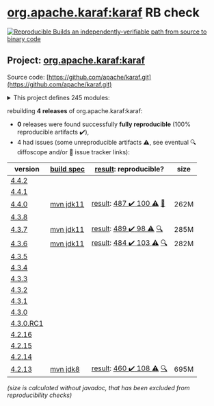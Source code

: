 [org.apache.karaf:karaf](https://search.maven.org/artifact/org.apache.karaf/karaf/) RB check
=======

[![Reproducible Builds](https://reproducible-builds.org/images/logos/rb.svg) an independently-verifiable path from source to binary code](https://reproducible-builds.org/)

## Project: [org.apache.karaf:karaf](https://search.maven.org/artifact/org.apache.karaf/karaf/)

Source code: [https://github.com/apache/karaf.git](https://github.com/apache/karaf.git)

<details><summary>This project defines 245 modules:</summary>

* [org.apache.karaf.archetypes:karaf-assembly-archetype](https://search.maven.org/artifact/org.apache.karaf.archetypes/karaf-assembly-archetype/)
* [org.apache.karaf.archetypes:karaf-blueprint-archetype](https://search.maven.org/artifact/org.apache.karaf.archetypes/karaf-blueprint-archetype/)
* [org.apache.karaf.archetypes:karaf-bundle-archetype](https://search.maven.org/artifact/org.apache.karaf.archetypes/karaf-bundle-archetype/)
* [org.apache.karaf.archetypes:karaf-command-archetype](https://search.maven.org/artifact/org.apache.karaf.archetypes/karaf-command-archetype/)
* [org.apache.karaf.archetypes:karaf-feature-archetype](https://search.maven.org/artifact/org.apache.karaf.archetypes/karaf-feature-archetype/)
* [org.apache.karaf.archetypes:karaf-kar-archetype](https://search.maven.org/artifact/org.apache.karaf.archetypes/karaf-kar-archetype/)
* [org.apache.karaf.assemblies.features:features](https://search.maven.org/artifact/org.apache.karaf.assemblies.features/features/)
* [org.apache.karaf.assemblies:assemblies](https://search.maven.org/artifact/org.apache.karaf.assemblies/assemblies/)
* [org.apache.karaf.audit:org.apache.karaf.audit.core](https://search.maven.org/artifact/org.apache.karaf.audit/org.apache.karaf.audit.core/)
* [org.apache.karaf.bundle:bundle](https://search.maven.org/artifact/org.apache.karaf.bundle/bundle/)
* [org.apache.karaf.bundle:org.apache.karaf.bundle.blueprintstate](https://search.maven.org/artifact/org.apache.karaf.bundle/org.apache.karaf.bundle.blueprintstate/)
* [org.apache.karaf.bundle:org.apache.karaf.bundle.core](https://search.maven.org/artifact/org.apache.karaf.bundle/org.apache.karaf.bundle.core/)
* [org.apache.karaf.bundle:org.apache.karaf.bundle.springstate](https://search.maven.org/artifact/org.apache.karaf.bundle/org.apache.karaf.bundle.springstate/)
* [org.apache.karaf.config:org.apache.karaf.config.core](https://search.maven.org/artifact/org.apache.karaf.config/org.apache.karaf.config.core/)
* [org.apache.karaf.deployer:deployer](https://search.maven.org/artifact/org.apache.karaf.deployer/deployer/)
* [org.apache.karaf.deployer:org.apache.karaf.deployer.blueprint](https://search.maven.org/artifact/org.apache.karaf.deployer/org.apache.karaf.deployer.blueprint/)
* [org.apache.karaf.deployer:org.apache.karaf.deployer.features](https://search.maven.org/artifact/org.apache.karaf.deployer/org.apache.karaf.deployer.features/)
* [org.apache.karaf.deployer:org.apache.karaf.deployer.kar](https://search.maven.org/artifact/org.apache.karaf.deployer/org.apache.karaf.deployer.kar/)
* [org.apache.karaf.deployer:org.apache.karaf.deployer.spring](https://search.maven.org/artifact/org.apache.karaf.deployer/org.apache.karaf.deployer.spring/)
* [org.apache.karaf.deployer:org.apache.karaf.deployer.wrap](https://search.maven.org/artifact/org.apache.karaf.deployer/org.apache.karaf.deployer.wrap/)
* [org.apache.karaf.diagnostic:diagnostic](https://search.maven.org/artifact/org.apache.karaf.diagnostic/diagnostic/)
* [org.apache.karaf.diagnostic:org.apache.karaf.diagnostic.boot](https://search.maven.org/artifact/org.apache.karaf.diagnostic/org.apache.karaf.diagnostic.boot/)
* [org.apache.karaf.diagnostic:org.apache.karaf.diagnostic.core](https://search.maven.org/artifact/org.apache.karaf.diagnostic/org.apache.karaf.diagnostic.core/)
* [org.apache.karaf.docker:org.apache.karaf.docker.core](https://search.maven.org/artifact/org.apache.karaf.docker/org.apache.karaf.docker.core/)
* [org.apache.karaf.examples:apache-karaf-examples](https://search.maven.org/artifact/org.apache.karaf.examples/apache-karaf-examples/)
* [org.apache.karaf.examples:karaf-blueprint-example](https://search.maven.org/artifact/org.apache.karaf.examples/karaf-blueprint-example/)
* [org.apache.karaf.examples:karaf-blueprint-example-client](https://search.maven.org/artifact/org.apache.karaf.examples/karaf-blueprint-example-client/)
* [org.apache.karaf.examples:karaf-blueprint-example-common](https://search.maven.org/artifact/org.apache.karaf.examples/karaf-blueprint-example-common/)
* [org.apache.karaf.examples:karaf-blueprint-example-features](https://search.maven.org/artifact/org.apache.karaf.examples/karaf-blueprint-example-features/)
* [org.apache.karaf.examples:karaf-blueprint-example-provider](https://search.maven.org/artifact/org.apache.karaf.examples/karaf-blueprint-example-provider/)
* [org.apache.karaf.examples:karaf-branding-example](https://search.maven.org/artifact/org.apache.karaf.examples/karaf-branding-example/)
* [org.apache.karaf.examples:karaf-bundle-example](https://search.maven.org/artifact/org.apache.karaf.examples/karaf-bundle-example/)
* [org.apache.karaf.examples:karaf-bundle-example-client](https://search.maven.org/artifact/org.apache.karaf.examples/karaf-bundle-example-client/)
* [org.apache.karaf.examples:karaf-bundle-example-common](https://search.maven.org/artifact/org.apache.karaf.examples/karaf-bundle-example-common/)
* [org.apache.karaf.examples:karaf-bundle-example-features](https://search.maven.org/artifact/org.apache.karaf.examples/karaf-bundle-example-features/)
* [org.apache.karaf.examples:karaf-bundle-example-provider](https://search.maven.org/artifact/org.apache.karaf.examples/karaf-bundle-example-provider/)
* [org.apache.karaf.examples:karaf-camel-example](https://search.maven.org/artifact/org.apache.karaf.examples/karaf-camel-example/)
* [org.apache.karaf.examples:karaf-camel-example-blueprint](https://search.maven.org/artifact/org.apache.karaf.examples/karaf-camel-example-blueprint/)
* [org.apache.karaf.examples:karaf-camel-example-features](https://search.maven.org/artifact/org.apache.karaf.examples/karaf-camel-example-features/)
* [org.apache.karaf.examples:karaf-camel-example-java](https://search.maven.org/artifact/org.apache.karaf.examples/karaf-camel-example-java/)
* [org.apache.karaf.examples:karaf-cdi-example](https://search.maven.org/artifact/org.apache.karaf.examples/karaf-cdi-example/)
* [org.apache.karaf.examples:karaf-cdi-example-api](https://search.maven.org/artifact/org.apache.karaf.examples/karaf-cdi-example-api/)
* [org.apache.karaf.examples:karaf-cdi-example-consumer](https://search.maven.org/artifact/org.apache.karaf.examples/karaf-cdi-example-consumer/)
* [org.apache.karaf.examples:karaf-cdi-example-features](https://search.maven.org/artifact/org.apache.karaf.examples/karaf-cdi-example-features/)
* [org.apache.karaf.examples:karaf-cdi-example-provider](https://search.maven.org/artifact/org.apache.karaf.examples/karaf-cdi-example-provider/)
* [org.apache.karaf.examples:karaf-command-example](https://search.maven.org/artifact/org.apache.karaf.examples/karaf-command-example/)
* [org.apache.karaf.examples:karaf-command-example-api](https://search.maven.org/artifact/org.apache.karaf.examples/karaf-command-example-api/)
* [org.apache.karaf.examples:karaf-command-example-command](https://search.maven.org/artifact/org.apache.karaf.examples/karaf-command-example-command/)
* [org.apache.karaf.examples:karaf-command-example-features](https://search.maven.org/artifact/org.apache.karaf.examples/karaf-command-example-features/)
* [org.apache.karaf.examples:karaf-command-example-provider](https://search.maven.org/artifact/org.apache.karaf.examples/karaf-command-example-provider/)
* [org.apache.karaf.examples:karaf-config-example](https://search.maven.org/artifact/org.apache.karaf.examples/karaf-config-example/)
* [org.apache.karaf.examples:karaf-config-example-blueprint](https://search.maven.org/artifact/org.apache.karaf.examples/karaf-config-example-blueprint/)
* [org.apache.karaf.examples:karaf-config-example-features](https://search.maven.org/artifact/org.apache.karaf.examples/karaf-config-example-features/)
* [org.apache.karaf.examples:karaf-config-example-listener](https://search.maven.org/artifact/org.apache.karaf.examples/karaf-config-example-listener/)
* [org.apache.karaf.examples:karaf-config-example-managed](https://search.maven.org/artifact/org.apache.karaf.examples/karaf-config-example-managed/)
* [org.apache.karaf.examples:karaf-config-example-managed-factory](https://search.maven.org/artifact/org.apache.karaf.examples/karaf-config-example-managed-factory/)
* [org.apache.karaf.examples:karaf-config-example-scr](https://search.maven.org/artifact/org.apache.karaf.examples/karaf-config-example-scr/)
* [org.apache.karaf.examples:karaf-config-example-static](https://search.maven.org/artifact/org.apache.karaf.examples/karaf-config-example-static/)
* [org.apache.karaf.examples:karaf-deployer-example](https://search.maven.org/artifact/org.apache.karaf.examples/karaf-deployer-example/)
* [org.apache.karaf.examples:karaf-docker-example](https://search.maven.org/artifact/org.apache.karaf.examples/karaf-docker-example/)
* [org.apache.karaf.examples:karaf-docker-example-app](https://search.maven.org/artifact/org.apache.karaf.examples/karaf-docker-example-app/)
* [org.apache.karaf.examples:karaf-docker-example-dynamic-dist](https://search.maven.org/artifact/org.apache.karaf.examples/karaf-docker-example-dynamic-dist/)
* [org.apache.karaf.examples:karaf-docker-example-static-dist](https://search.maven.org/artifact/org.apache.karaf.examples/karaf-docker-example-static-dist/)
* [org.apache.karaf.examples:karaf-dump-example](https://search.maven.org/artifact/org.apache.karaf.examples/karaf-dump-example/)
* [org.apache.karaf.examples:karaf-http-resource-example](https://search.maven.org/artifact/org.apache.karaf.examples/karaf-http-resource-example/)
* [org.apache.karaf.examples:karaf-http-resource-example-features](https://search.maven.org/artifact/org.apache.karaf.examples/karaf-http-resource-example-features/)
* [org.apache.karaf.examples:karaf-http-resource-example-whiteboard](https://search.maven.org/artifact/org.apache.karaf.examples/karaf-http-resource-example-whiteboard/)
* [org.apache.karaf.examples:karaf-itest-example](https://search.maven.org/artifact/org.apache.karaf.examples/karaf-itest-example/)
* [org.apache.karaf.examples:karaf-jaas-example](https://search.maven.org/artifact/org.apache.karaf.examples/karaf-jaas-example/)
* [org.apache.karaf.examples:karaf-jaas-example-app](https://search.maven.org/artifact/org.apache.karaf.examples/karaf-jaas-example-app/)
* [org.apache.karaf.examples:karaf-jaas-example-features](https://search.maven.org/artifact/org.apache.karaf.examples/karaf-jaas-example-features/)
* [org.apache.karaf.examples:karaf-jaas-example-wab](https://search.maven.org/artifact/org.apache.karaf.examples/karaf-jaas-example-wab/)
* [org.apache.karaf.examples:karaf-jaas-example-war](https://search.maven.org/artifact/org.apache.karaf.examples/karaf-jaas-example-war/)
* [org.apache.karaf.examples:karaf-jdbc-example](https://search.maven.org/artifact/org.apache.karaf.examples/karaf-jdbc-example/)
* [org.apache.karaf.examples:karaf-jdbc-example-api](https://search.maven.org/artifact/org.apache.karaf.examples/karaf-jdbc-example-api/)
* [org.apache.karaf.examples:karaf-jdbc-example-command](https://search.maven.org/artifact/org.apache.karaf.examples/karaf-jdbc-example-command/)
* [org.apache.karaf.examples:karaf-jdbc-example-features](https://search.maven.org/artifact/org.apache.karaf.examples/karaf-jdbc-example-features/)
* [org.apache.karaf.examples:karaf-jdbc-example-provider](https://search.maven.org/artifact/org.apache.karaf.examples/karaf-jdbc-example-provider/)
* [org.apache.karaf.examples:karaf-jms-example](https://search.maven.org/artifact/org.apache.karaf.examples/karaf-jms-example/)
* [org.apache.karaf.examples:karaf-jms-example-command](https://search.maven.org/artifact/org.apache.karaf.examples/karaf-jms-example-command/)
* [org.apache.karaf.examples:karaf-jms-example-features](https://search.maven.org/artifact/org.apache.karaf.examples/karaf-jms-example-features/)
* [org.apache.karaf.examples:karaf-jpa-example](https://search.maven.org/artifact/org.apache.karaf.examples/karaf-jpa-example/)
* [org.apache.karaf.examples:karaf-jpa-example-command](https://search.maven.org/artifact/org.apache.karaf.examples/karaf-jpa-example-command/)
* [org.apache.karaf.examples:karaf-jpa-example-features](https://search.maven.org/artifact/org.apache.karaf.examples/karaf-jpa-example-features/)
* [org.apache.karaf.examples:karaf-jpa-example-provider](https://search.maven.org/artifact/org.apache.karaf.examples/karaf-jpa-example-provider/)
* [org.apache.karaf.examples:karaf-jpa-example-provider-api](https://search.maven.org/artifact/org.apache.karaf.examples/karaf-jpa-example-provider-api/)
* [org.apache.karaf.examples:karaf-jpa-example-provider-blueprint](https://search.maven.org/artifact/org.apache.karaf.examples/karaf-jpa-example-provider-blueprint/)
* [org.apache.karaf.examples:karaf-jpa-example-provider-blueprint-eclipselink](https://search.maven.org/artifact/org.apache.karaf.examples/karaf-jpa-example-provider-blueprint-eclipselink/)
* [org.apache.karaf.examples:karaf-jpa-example-provider-blueprint-hibernate](https://search.maven.org/artifact/org.apache.karaf.examples/karaf-jpa-example-provider-blueprint-hibernate/)
* [org.apache.karaf.examples:karaf-jpa-example-provider-blueprint-openjpa](https://search.maven.org/artifact/org.apache.karaf.examples/karaf-jpa-example-provider-blueprint-openjpa/)
* [org.apache.karaf.examples:karaf-jpa-example-provider-ds](https://search.maven.org/artifact/org.apache.karaf.examples/karaf-jpa-example-provider-ds/)
* [org.apache.karaf.examples:karaf-jpa-example-provider-ds-eclipselink](https://search.maven.org/artifact/org.apache.karaf.examples/karaf-jpa-example-provider-ds-eclipselink/)
* [org.apache.karaf.examples:karaf-jpa-example-provider-ds-hibernate](https://search.maven.org/artifact/org.apache.karaf.examples/karaf-jpa-example-provider-ds-hibernate/)
* [org.apache.karaf.examples:karaf-jpa-example-provider-ds-openjpa](https://search.maven.org/artifact/org.apache.karaf.examples/karaf-jpa-example-provider-ds-openjpa/)
* [org.apache.karaf.examples:karaf-log-appender-example](https://search.maven.org/artifact/org.apache.karaf.examples/karaf-log-appender-example/)
* [org.apache.karaf.examples:karaf-log-appender-example-core](https://search.maven.org/artifact/org.apache.karaf.examples/karaf-log-appender-example-core/)
* [org.apache.karaf.examples:karaf-log-appender-example-features](https://search.maven.org/artifact/org.apache.karaf.examples/karaf-log-appender-example-features/)
* [org.apache.karaf.examples:karaf-maven-example](https://search.maven.org/artifact/org.apache.karaf.examples/karaf-maven-example/)
* [org.apache.karaf.examples:karaf-maven-example-run](https://search.maven.org/artifact/org.apache.karaf.examples/karaf-maven-example-run/)
* [org.apache.karaf.examples:karaf-maven-example-run-bundle](https://search.maven.org/artifact/org.apache.karaf.examples/karaf-maven-example-run-bundle/)
* [org.apache.karaf.examples:karaf-mbean-example](https://search.maven.org/artifact/org.apache.karaf.examples/karaf-mbean-example/)
* [org.apache.karaf.examples:karaf-mbean-example-api](https://search.maven.org/artifact/org.apache.karaf.examples/karaf-mbean-example-api/)
* [org.apache.karaf.examples:karaf-mbean-example-blueprint](https://search.maven.org/artifact/org.apache.karaf.examples/karaf-mbean-example-blueprint/)
* [org.apache.karaf.examples:karaf-mbean-example-features](https://search.maven.org/artifact/org.apache.karaf.examples/karaf-mbean-example-features/)
* [org.apache.karaf.examples:karaf-mbean-example-provider](https://search.maven.org/artifact/org.apache.karaf.examples/karaf-mbean-example-provider/)
* [org.apache.karaf.examples:karaf-mbean-example-scr](https://search.maven.org/artifact/org.apache.karaf.examples/karaf-mbean-example-scr/)
* [org.apache.karaf.examples:karaf-mbean-example-simple](https://search.maven.org/artifact/org.apache.karaf.examples/karaf-mbean-example-simple/)
* [org.apache.karaf.examples:karaf-profile-example](https://search.maven.org/artifact/org.apache.karaf.examples/karaf-profile-example/)
* [org.apache.karaf.examples:karaf-profile-example-dynamic](https://search.maven.org/artifact/org.apache.karaf.examples/karaf-profile-example-dynamic/)
* [org.apache.karaf.examples:karaf-profile-example-registry](https://search.maven.org/artifact/org.apache.karaf.examples/karaf-profile-example-registry/)
* [org.apache.karaf.examples:karaf-profile-example-static](https://search.maven.org/artifact/org.apache.karaf.examples/karaf-profile-example-static/)
* [org.apache.karaf.examples:karaf-redis-example](https://search.maven.org/artifact/org.apache.karaf.examples/karaf-redis-example/)
* [org.apache.karaf.examples:karaf-redis-example-api](https://search.maven.org/artifact/org.apache.karaf.examples/karaf-redis-example-api/)
* [org.apache.karaf.examples:karaf-redis-example-command](https://search.maven.org/artifact/org.apache.karaf.examples/karaf-redis-example-command/)
* [org.apache.karaf.examples:karaf-redis-example-features](https://search.maven.org/artifact/org.apache.karaf.examples/karaf-redis-example-features/)
* [org.apache.karaf.examples:karaf-redis-example-service](https://search.maven.org/artifact/org.apache.karaf.examples/karaf-redis-example-service/)
* [org.apache.karaf.examples:karaf-rest-example](https://search.maven.org/artifact/org.apache.karaf.examples/karaf-rest-example/)
* [org.apache.karaf.examples:karaf-rest-example-api](https://search.maven.org/artifact/org.apache.karaf.examples/karaf-rest-example-api/)
* [org.apache.karaf.examples:karaf-rest-example-blueprint](https://search.maven.org/artifact/org.apache.karaf.examples/karaf-rest-example-blueprint/)
* [org.apache.karaf.examples:karaf-rest-example-client](https://search.maven.org/artifact/org.apache.karaf.examples/karaf-rest-example-client/)
* [org.apache.karaf.examples:karaf-rest-example-client-cxf](https://search.maven.org/artifact/org.apache.karaf.examples/karaf-rest-example-client-cxf/)
* [org.apache.karaf.examples:karaf-rest-example-client-http](https://search.maven.org/artifact/org.apache.karaf.examples/karaf-rest-example-client-http/)
* [org.apache.karaf.examples:karaf-rest-example-client-jersey](https://search.maven.org/artifact/org.apache.karaf.examples/karaf-rest-example-client-jersey/)
* [org.apache.karaf.examples:karaf-rest-example-features](https://search.maven.org/artifact/org.apache.karaf.examples/karaf-rest-example-features/)
* [org.apache.karaf.examples:karaf-rest-example-scr](https://search.maven.org/artifact/org.apache.karaf.examples/karaf-rest-example-scr/)
* [org.apache.karaf.examples:karaf-rest-example-whiteboard](https://search.maven.org/artifact/org.apache.karaf.examples/karaf-rest-example-whiteboard/)
* [org.apache.karaf.examples:karaf-scheduler-example](https://search.maven.org/artifact/org.apache.karaf.examples/karaf-scheduler-example/)
* [org.apache.karaf.examples:karaf-scheduler-example-features](https://search.maven.org/artifact/org.apache.karaf.examples/karaf-scheduler-example-features/)
* [org.apache.karaf.examples:karaf-scheduler-example-runnable](https://search.maven.org/artifact/org.apache.karaf.examples/karaf-scheduler-example-runnable/)
* [org.apache.karaf.examples:karaf-scr-example](https://search.maven.org/artifact/org.apache.karaf.examples/karaf-scr-example/)
* [org.apache.karaf.examples:karaf-scr-example-api](https://search.maven.org/artifact/org.apache.karaf.examples/karaf-scr-example-api/)
* [org.apache.karaf.examples:karaf-scr-example-client](https://search.maven.org/artifact/org.apache.karaf.examples/karaf-scr-example-client/)
* [org.apache.karaf.examples:karaf-scr-example-features](https://search.maven.org/artifact/org.apache.karaf.examples/karaf-scr-example-features/)
* [org.apache.karaf.examples:karaf-scr-example-provider](https://search.maven.org/artifact/org.apache.karaf.examples/karaf-scr-example-provider/)
* [org.apache.karaf.examples:karaf-servlet-example](https://search.maven.org/artifact/org.apache.karaf.examples/karaf-servlet-example/)
* [org.apache.karaf.examples:karaf-servlet-example-annotation](https://search.maven.org/artifact/org.apache.karaf.examples/karaf-servlet-example-annotation/)
* [org.apache.karaf.examples:karaf-servlet-example-blueprint](https://search.maven.org/artifact/org.apache.karaf.examples/karaf-servlet-example-blueprint/)
* [org.apache.karaf.examples:karaf-servlet-example-features](https://search.maven.org/artifact/org.apache.karaf.examples/karaf-servlet-example-features/)
* [org.apache.karaf.examples:karaf-servlet-example-registration](https://search.maven.org/artifact/org.apache.karaf.examples/karaf-servlet-example-registration/)
* [org.apache.karaf.examples:karaf-servlet-example-scr](https://search.maven.org/artifact/org.apache.karaf.examples/karaf-servlet-example-scr/)
* [org.apache.karaf.examples:karaf-servlet-example-upload](https://search.maven.org/artifact/org.apache.karaf.examples/karaf-servlet-example-upload/)
* [org.apache.karaf.examples:karaf-soap-example](https://search.maven.org/artifact/org.apache.karaf.examples/karaf-soap-example/)
* [org.apache.karaf.examples:karaf-soap-example-api](https://search.maven.org/artifact/org.apache.karaf.examples/karaf-soap-example-api/)
* [org.apache.karaf.examples:karaf-soap-example-blueprint](https://search.maven.org/artifact/org.apache.karaf.examples/karaf-soap-example-blueprint/)
* [org.apache.karaf.examples:karaf-soap-example-client](https://search.maven.org/artifact/org.apache.karaf.examples/karaf-soap-example-client/)
* [org.apache.karaf.examples:karaf-soap-example-features](https://search.maven.org/artifact/org.apache.karaf.examples/karaf-soap-example-features/)
* [org.apache.karaf.examples:karaf-soap-example-scr](https://search.maven.org/artifact/org.apache.karaf.examples/karaf-soap-example-scr/)
* [org.apache.karaf.examples:karaf-url-namespace-handler-example](https://search.maven.org/artifact/org.apache.karaf.examples/karaf-url-namespace-handler-example/)
* [org.apache.karaf.examples:karaf-url-namespace-handler-example-core](https://search.maven.org/artifact/org.apache.karaf.examples/karaf-url-namespace-handler-example-core/)
* [org.apache.karaf.examples:karaf-url-namespace-handler-example-features](https://search.maven.org/artifact/org.apache.karaf.examples/karaf-url-namespace-handler-example-features/)
* [org.apache.karaf.examples:karaf-war-example](https://search.maven.org/artifact/org.apache.karaf.examples/karaf-war-example/)
* [org.apache.karaf.examples:karaf-war-example-features](https://search.maven.org/artifact/org.apache.karaf.examples/karaf-war-example-features/)
* [org.apache.karaf.examples:karaf-war-example-webapp](https://search.maven.org/artifact/org.apache.karaf.examples/karaf-war-example-webapp/)
* [org.apache.karaf.examples:karaf-websocket-example](https://search.maven.org/artifact/org.apache.karaf.examples/karaf-websocket-example/)
* [org.apache.karaf.features:base](https://search.maven.org/artifact/org.apache.karaf.features/base/)
* [org.apache.karaf.features:enterprise](https://search.maven.org/artifact/org.apache.karaf.features/enterprise/)
* [org.apache.karaf.features:enterprise-legacy](https://search.maven.org/artifact/org.apache.karaf.features/enterprise-legacy/)
* [org.apache.karaf.features:features](https://search.maven.org/artifact/org.apache.karaf.features/features/)
* [org.apache.karaf.features:framework](https://search.maven.org/artifact/org.apache.karaf.features/framework/)
* [org.apache.karaf.features:org.apache.karaf.features.command](https://search.maven.org/artifact/org.apache.karaf.features/org.apache.karaf.features.command/)
* [org.apache.karaf.features:org.apache.karaf.features.core](https://search.maven.org/artifact/org.apache.karaf.features/org.apache.karaf.features.core/)
* [org.apache.karaf.features:org.apache.karaf.features.extension](https://search.maven.org/artifact/org.apache.karaf.features/org.apache.karaf.features.extension/)
* [org.apache.karaf.features:specs](https://search.maven.org/artifact/org.apache.karaf.features/specs/)
* [org.apache.karaf.features:spring](https://search.maven.org/artifact/org.apache.karaf.features/spring/)
* [org.apache.karaf.features:spring-legacy](https://search.maven.org/artifact/org.apache.karaf.features/spring-legacy/)
* [org.apache.karaf.features:standard](https://search.maven.org/artifact/org.apache.karaf.features/standard/)
* [org.apache.karaf.features:static](https://search.maven.org/artifact/org.apache.karaf.features/static/)
* [org.apache.karaf.http:org.apache.karaf.http.core](https://search.maven.org/artifact/org.apache.karaf.http/org.apache.karaf.http.core/)
* [org.apache.karaf.instance:org.apache.karaf.instance.core](https://search.maven.org/artifact/org.apache.karaf.instance/org.apache.karaf.instance.core/)
* [org.apache.karaf.itests:common](https://search.maven.org/artifact/org.apache.karaf.itests/common/)
* [org.apache.karaf.itests:itests](https://search.maven.org/artifact/org.apache.karaf.itests/itests/)
* [org.apache.karaf.itests:tests](https://search.maven.org/artifact/org.apache.karaf.itests/tests/)
* [org.apache.karaf.jaas.blueprint:blueprint](https://search.maven.org/artifact/org.apache.karaf.jaas.blueprint/blueprint/)
* [org.apache.karaf.jaas.blueprint:org.apache.karaf.jaas.blueprint.config](https://search.maven.org/artifact/org.apache.karaf.jaas.blueprint/org.apache.karaf.jaas.blueprint.config/)
* [org.apache.karaf.jaas.blueprint:org.apache.karaf.jaas.blueprint.jasypt](https://search.maven.org/artifact/org.apache.karaf.jaas.blueprint/org.apache.karaf.jaas.blueprint.jasypt/)
* [org.apache.karaf.jaas:jaas](https://search.maven.org/artifact/org.apache.karaf.jaas/jaas/)
* [org.apache.karaf.jaas:org.apache.karaf.jaas.boot](https://search.maven.org/artifact/org.apache.karaf.jaas/org.apache.karaf.jaas.boot/)
* [org.apache.karaf.jaas:org.apache.karaf.jaas.command](https://search.maven.org/artifact/org.apache.karaf.jaas/org.apache.karaf.jaas.command/)
* [org.apache.karaf.jaas:org.apache.karaf.jaas.config](https://search.maven.org/artifact/org.apache.karaf.jaas/org.apache.karaf.jaas.config/)
* [org.apache.karaf.jaas:org.apache.karaf.jaas.jasypt](https://search.maven.org/artifact/org.apache.karaf.jaas/org.apache.karaf.jaas.jasypt/)
* [org.apache.karaf.jaas:org.apache.karaf.jaas.modules](https://search.maven.org/artifact/org.apache.karaf.jaas/org.apache.karaf.jaas.modules/)
* [org.apache.karaf.jaas:org.apache.karaf.jaas.spring-security-crypto](https://search.maven.org/artifact/org.apache.karaf.jaas/org.apache.karaf.jaas.spring-security-crypto/)
* [org.apache.karaf.jdbc:org.apache.karaf.jdbc.core](https://search.maven.org/artifact/org.apache.karaf.jdbc/org.apache.karaf.jdbc.core/)
* [org.apache.karaf.jms:org.apache.karaf.jms.core](https://search.maven.org/artifact/org.apache.karaf.jms/org.apache.karaf.jms.core/)
* [org.apache.karaf.jndi:org.apache.karaf.jndi.core](https://search.maven.org/artifact/org.apache.karaf.jndi/org.apache.karaf.jndi.core/)
* [org.apache.karaf.jpa:hibernate](https://search.maven.org/artifact/org.apache.karaf.jpa/hibernate/)
* [org.apache.karaf.jpa:jpa-parent](https://search.maven.org/artifact/org.apache.karaf.jpa/jpa-parent/)
* [org.apache.karaf.kar:org.apache.karaf.kar.core](https://search.maven.org/artifact/org.apache.karaf.kar/org.apache.karaf.kar.core/)
* [org.apache.karaf.log:org.apache.karaf.log.core](https://search.maven.org/artifact/org.apache.karaf.log/org.apache.karaf.log.core/)
* [org.apache.karaf.management:management](https://search.maven.org/artifact/org.apache.karaf.management/management/)
* [org.apache.karaf.management:org.apache.karaf.management.server](https://search.maven.org/artifact/org.apache.karaf.management/org.apache.karaf.management.server/)
* [org.apache.karaf.maven:maven-parent](https://search.maven.org/artifact/org.apache.karaf.maven/maven-parent/)
* [org.apache.karaf.maven:org.apache.karaf.maven.core](https://search.maven.org/artifact/org.apache.karaf.maven/org.apache.karaf.maven.core/)
* [org.apache.karaf.obr:org.apache.karaf.obr.core](https://search.maven.org/artifact/org.apache.karaf.obr/org.apache.karaf.obr.core/)
* [org.apache.karaf.package:org.apache.karaf.package.core](https://search.maven.org/artifact/org.apache.karaf.package/org.apache.karaf.package.core/)
* [org.apache.karaf.profile:org.apache.karaf.profile.core](https://search.maven.org/artifact/org.apache.karaf.profile/org.apache.karaf.profile.core/)
* [org.apache.karaf.scheduler:org.apache.karaf.scheduler.core](https://search.maven.org/artifact/org.apache.karaf.scheduler/org.apache.karaf.scheduler.core/)
* [org.apache.karaf.scr:org.apache.karaf.scr.management](https://search.maven.org/artifact/org.apache.karaf.scr/org.apache.karaf.scr.management/)
* [org.apache.karaf.scr:org.apache.karaf.scr.state](https://search.maven.org/artifact/org.apache.karaf.scr/org.apache.karaf.scr.state/)
* [org.apache.karaf.scr:scr](https://search.maven.org/artifact/org.apache.karaf.scr/scr/)
* [org.apache.karaf.service:org.apache.karaf.service.core](https://search.maven.org/artifact/org.apache.karaf.service/org.apache.karaf.service.core/)
* [org.apache.karaf.service:org.apache.karaf.service.guard](https://search.maven.org/artifact/org.apache.karaf.service/org.apache.karaf.service.guard/)
* [org.apache.karaf.service:service](https://search.maven.org/artifact/org.apache.karaf.service/service/)
* [org.apache.karaf.services:org.apache.karaf.services.coordinator](https://search.maven.org/artifact/org.apache.karaf.services/org.apache.karaf.services.coordinator/)
* [org.apache.karaf.services:org.apache.karaf.services.eventadmin](https://search.maven.org/artifact/org.apache.karaf.services/org.apache.karaf.services.eventadmin/)
* [org.apache.karaf.services:org.apache.karaf.services.interceptor](https://search.maven.org/artifact/org.apache.karaf.services/org.apache.karaf.services.interceptor/)
* [org.apache.karaf.services:org.apache.karaf.services.interceptor.api](https://search.maven.org/artifact/org.apache.karaf.services/org.apache.karaf.services.interceptor.api/)
* [org.apache.karaf.services:org.apache.karaf.services.interceptor.impl](https://search.maven.org/artifact/org.apache.karaf.services/org.apache.karaf.services.interceptor.impl/)
* [org.apache.karaf.services:org.apache.karaf.services.staticcm](https://search.maven.org/artifact/org.apache.karaf.services/org.apache.karaf.services.staticcm/)
* [org.apache.karaf.services:services](https://search.maven.org/artifact/org.apache.karaf.services/services/)
* [org.apache.karaf.shell:org.apache.karaf.shell.commands](https://search.maven.org/artifact/org.apache.karaf.shell/org.apache.karaf.shell.commands/)
* [org.apache.karaf.shell:org.apache.karaf.shell.console](https://search.maven.org/artifact/org.apache.karaf.shell/org.apache.karaf.shell.console/)
* [org.apache.karaf.shell:org.apache.karaf.shell.core](https://search.maven.org/artifact/org.apache.karaf.shell/org.apache.karaf.shell.core/)
* [org.apache.karaf.shell:org.apache.karaf.shell.ssh](https://search.maven.org/artifact/org.apache.karaf.shell/org.apache.karaf.shell.ssh/)
* [org.apache.karaf.shell:org.apache.karaf.shell.table](https://search.maven.org/artifact/org.apache.karaf.shell/org.apache.karaf.shell.table/)
* [org.apache.karaf.shell:shell](https://search.maven.org/artifact/org.apache.karaf.shell/shell/)
* [org.apache.karaf.specs:org.apache.karaf.specs.activator](https://search.maven.org/artifact/org.apache.karaf.specs/org.apache.karaf.specs.activator/)
* [org.apache.karaf.specs:org.apache.karaf.specs.java.xml](https://search.maven.org/artifact/org.apache.karaf.specs/org.apache.karaf.specs.java.xml/)
* [org.apache.karaf.specs:org.apache.karaf.specs.java.xml.ws](https://search.maven.org/artifact/org.apache.karaf.specs/org.apache.karaf.specs.java.xml.ws/)
* [org.apache.karaf.specs:org.apache.karaf.specs.locator](https://search.maven.org/artifact/org.apache.karaf.specs/org.apache.karaf.specs.locator/)
* [org.apache.karaf.specs:specs](https://search.maven.org/artifact/org.apache.karaf.specs/specs/)
* [org.apache.karaf.subsystem:org.apache.karaf.subsystem.core](https://search.maven.org/artifact/org.apache.karaf.subsystem/org.apache.karaf.subsystem.core/)
* [org.apache.karaf.system:org.apache.karaf.system.core](https://search.maven.org/artifact/org.apache.karaf.system/org.apache.karaf.system.core/)
* [org.apache.karaf.tooling:karaf-maven-plugin](https://search.maven.org/artifact/org.apache.karaf.tooling/karaf-maven-plugin/)
* [org.apache.karaf.tooling:karaf-services-maven-plugin](https://search.maven.org/artifact/org.apache.karaf.tooling/karaf-services-maven-plugin/)
* [org.apache.karaf.tooling:org.apache.karaf.tools.utils](https://search.maven.org/artifact/org.apache.karaf.tooling/org.apache.karaf.tools.utils/)
* [org.apache.karaf.tooling:tooling](https://search.maven.org/artifact/org.apache.karaf.tooling/tooling/)
* [org.apache.karaf.web:org.apache.karaf.web.core](https://search.maven.org/artifact/org.apache.karaf.web/org.apache.karaf.web.core/)
* [org.apache.karaf.webconsole:org.apache.karaf.webconsole.console](https://search.maven.org/artifact/org.apache.karaf.webconsole/org.apache.karaf.webconsole.console/)
* [org.apache.karaf.webconsole:org.apache.karaf.webconsole.features](https://search.maven.org/artifact/org.apache.karaf.webconsole/org.apache.karaf.webconsole.features/)
* [org.apache.karaf.webconsole:org.apache.karaf.webconsole.gogo](https://search.maven.org/artifact/org.apache.karaf.webconsole/org.apache.karaf.webconsole.gogo/)
* [org.apache.karaf.webconsole:org.apache.karaf.webconsole.http](https://search.maven.org/artifact/org.apache.karaf.webconsole/org.apache.karaf.webconsole.http/)
* [org.apache.karaf.webconsole:org.apache.karaf.webconsole.instance](https://search.maven.org/artifact/org.apache.karaf.webconsole/org.apache.karaf.webconsole.instance/)
* [org.apache.karaf.webconsole:webconsole](https://search.maven.org/artifact/org.apache.karaf.webconsole/webconsole/)
* [org.apache.karaf.wrapper:org.apache.karaf.wrapper.core](https://search.maven.org/artifact/org.apache.karaf.wrapper/org.apache.karaf.wrapper.core/)
* [org.apache.karaf:apache-karaf](https://search.maven.org/artifact/org.apache.karaf/apache-karaf/)
* [org.apache.karaf:apache-karaf-minimal](https://search.maven.org/artifact/org.apache.karaf/apache-karaf-minimal/)
* [org.apache.karaf:archetypes](https://search.maven.org/artifact/org.apache.karaf/archetypes/)
* [org.apache.karaf:karaf](https://search.maven.org/artifact/org.apache.karaf/karaf/)
* [org.apache.karaf:karaf-bom](https://search.maven.org/artifact/org.apache.karaf/karaf-bom/)
* [org.apache.karaf:manual](https://search.maven.org/artifact/org.apache.karaf/manual/)
* [org.apache.karaf:org.apache.karaf.client](https://search.maven.org/artifact/org.apache.karaf/org.apache.karaf.client/)
* [org.apache.karaf:org.apache.karaf.event](https://search.maven.org/artifact/org.apache.karaf/org.apache.karaf.event/)
* [org.apache.karaf:org.apache.karaf.main](https://search.maven.org/artifact/org.apache.karaf/org.apache.karaf.main/)
* [org.apache.karaf:org.apache.karaf.util](https://search.maven.org/artifact/org.apache.karaf/org.apache.karaf.util/)
</details>

rebuilding **4 releases** of org.apache.karaf:karaf:
- **0** releases were found successfully **fully reproducible** (100% reproducible artifacts :heavy_check_mark:),
- 4 had issues (some unreproducible artifacts :warning:, see eventual :mag: diffoscope and/or :memo: issue tracker links):

| version | [build spec](/BUILDSPEC.md) | [result](https://reproducible-builds.org/docs/jvm/): reproducible? | size |
| -- | --------- | ------ | -- |
| [4.4.2](https://search.maven.org/artifact/org.apache.karaf/karaf/4.4.2/pom) | | | |
| [4.4.1](https://search.maven.org/artifact/org.apache.karaf/karaf/4.4.1/pom) | | | |
| [4.4.0](https://search.maven.org/artifact/org.apache.karaf/karaf/4.4.0/pom) | [mvn jdk11](karaf-4.4.0.buildspec) | [result](karaf-4.4.0.buildinfo): [487 :heavy_check_mark:  100 :warning:](karaf-4.4.0.buildcompare) [:memo:](https://github.com/apache/karaf/pull/1539) | 262M |
| [4.3.8](https://search.maven.org/artifact/org.apache.karaf/karaf/4.3.8/pom) | | | |
| [4.3.7](https://search.maven.org/artifact/org.apache.karaf/karaf/4.3.7/pom) | [mvn jdk11](karaf-4.3.7.buildspec) | [result](karaf-4.3.7.buildinfo): [489 :heavy_check_mark:  98 :warning:](karaf-4.3.7.buildcompare) [:mag:](karaf-4.3.7.diffoscope) | 285M |
| [4.3.6](https://search.maven.org/artifact/org.apache.karaf/karaf/4.3.6/pom) | [mvn jdk11](karaf-4.3.6.buildspec) | [result](karaf-4.3.6.buildinfo): [484 :heavy_check_mark:  103 :warning:](karaf-4.3.6.buildcompare) [:mag:](karaf-4.3.6.diffoscope) | 282M |
| [4.3.5](https://search.maven.org/artifact/org.apache.karaf/karaf/4.3.5/pom) | | | |
| [4.3.4](https://search.maven.org/artifact/org.apache.karaf/karaf/4.3.4/pom) | | | |
| [4.3.3](https://search.maven.org/artifact/org.apache.karaf/karaf/4.3.3/pom) | | | |
| [4.3.2](https://search.maven.org/artifact/org.apache.karaf/karaf/4.3.2/pom) | | | |
| [4.3.1](https://search.maven.org/artifact/org.apache.karaf/karaf/4.3.1/pom) | | | |
| [4.3.0](https://search.maven.org/artifact/org.apache.karaf/karaf/4.3.0/pom) | | | |
| [4.3.0.RC1](https://search.maven.org/artifact/org.apache.karaf/karaf/4.3.0.RC1/pom) | | | |
| [4.2.16](https://search.maven.org/artifact/org.apache.karaf/karaf/4.2.16/pom) | | | |
| [4.2.15](https://search.maven.org/artifact/org.apache.karaf/karaf/4.2.15/pom) | | | |
| [4.2.14](https://search.maven.org/artifact/org.apache.karaf/karaf/4.2.14/pom) | | | |
| [4.2.13](https://search.maven.org/artifact/org.apache.karaf/karaf/4.2.13/pom) | [mvn jdk8](karaf-4.2.13.buildspec) | [result](karaf-4.2.13.buildinfo): [460 :heavy_check_mark:  108 :warning:](karaf-4.2.13.buildcompare) [:mag:](karaf-4.2.13.diffoscope) | 695M |

<i>(size is calculated without javadoc, that has been excluded from reproducibility checks)</i>
